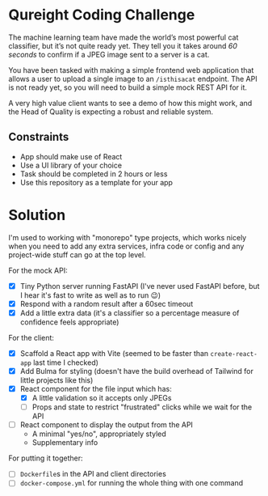 # Qureight Coding Challenge

The machine learning team have made the world’s most powerful cat classifier, but it’s
not quite ready yet. They tell you it takes around _60 seconds_ to confirm if a JPEG
image sent to a server is a cat.

You have been tasked with making a simple frontend web application that allows a user to
upload a single image to an `/isthisacat` endpoint. The API is not ready yet, so you
will need to build a simple mock REST API for it.

A very high value client wants to see a demo of how this might work, and the Head of
Quality is expecting a robust and reliable system.

## Constraints

- App should make use of React
- Use a UI library of your choice
- Task should be completed in 2 hours or less
- Use this repository as a template for your app

# Solution

I'm used to working with "monorepo" type projects, which works nicely when you need to add any extra services, infra code or config and any project-wide stuff can go at the top level.

For the mock API:

- [x] Tiny Python server running FastAPI (I've never used FastAPI before, but I hear it's fast to write as well as to run 😉)
- [x] Respond with a random result after a 60sec timeout
- [x] Add a little extra data (it's a classifier so a percentage measure of confidence feels appropriate)

For the client:

- [x] Scaffold a React app with Vite (seemed to be faster than `create-react-app` last time I checked)
- [x] Add Bulma for styling (doesn't have the build overhead of Tailwind for little projects like this)
- [x] React component for the file input which has:
  - [x] A little validation so it accepts only JPEGs
  - [ ] Props and state to restrict "frustrated" clicks while we wait for the API
- [ ] React component to display the output from the API
  - A minimal "yes/no", appropriately styled
  - Supplementary info

For putting it together:

- [ ] `Dockerfile`s in the API and client directories
- [ ] `docker-compose.yml` for running the whole thing with one command
